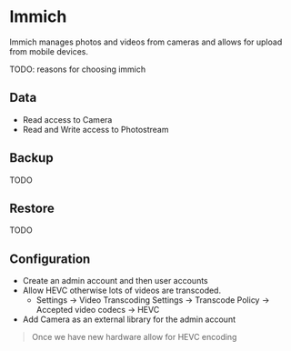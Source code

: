 <!--
SPDX-FileCopyrightText: Andrew Hayzen <ahayzen@gmail.com>

SPDX-License-Identifier: MPL-2.0
-->

# Immich

Immich manages photos and videos from cameras and allows for upload from mobile devices.

TODO: reasons for choosing immich

## Data

  - Read access to Camera
  - Read and Write access to Photostream

## Backup

TODO

## Restore

TODO

## Configuration

  - Create an admin account and then user accounts
  - Allow HEVC otherwise lots of videos are transcoded.
    - Settings -> Video Transcoding Settings -> Transcode Policy -> Accepted video codecs -> HEVC
  - Add Camera as an external library for the admin account

> Once we have new hardware allow for HEVC encoding
